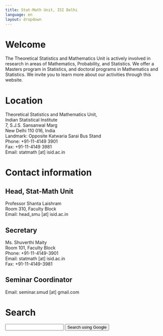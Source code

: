 ```yaml
---
title: Stat-Math Unit, ISI Delhi
language: en
layout: dropdown
---
```



# Welcome

The Theoretical Statistics and Mathematics Unit is actively involved
in research in areas of Mathematics, Probability, and Statistics. We
offer a Masters program in Statistics, and doctoral programs in
Mathematics and Statistics. We invite you to learn more about our
activities through this website.

# Location

Theoretical Statistics and Mathematics Unit,\
Indian Statistical Institute\
7, S.J.S. Sansanwal Marg\
New Delhi 110 016, India\
Landmark: Opposite Katwaria Sarai Bus Stand\
Phone: +91-11-4149 3901\
Fax: +91-11-4149 3981\
Email: statmath [at] isid.ac.in

# Contact information

## Head, Stat-Math Unit

Professor Shanta Laishram\
Room 310, Faculty Block\
Email: head_smu [at] isid.ac.in

## Secretary

Ms. Shuverthi Maity\
Room 101, Faculty Block\
Phone: +91-11-4149-3901\
Email: statmath [at] isid.ac.in\
Fax: +91-11-4149-3981

## Seminar Coordinator

Email: seminar.smud [at] gmail.com

# Search

<div id="gsearch">
<form width="100%"  method=GET action="http://www.google.com/search"> 
<input type="hidden" name="hl" value="en" />
<input id="gsearch" type=text name=q value="" />
<input type=hidden name=sitesearch value="isid.ac.in/" />
<input type=submit value="Search using Google" /> 
</form> 
</div>


